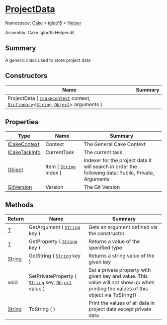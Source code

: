 # [ProjectData](./ProjectData.md)

Namespace: [Cake]() > [igloo15]() > [Helper](./README.md)

Assembly: Cake.igloo15.Helper.dll

## Summary
A generic class used to store project data

## Constructors

| Name | Summary | 
| --- | --- | 
| ProjectData ( [`ICakeContext`](./ProjectData.md) context, [`Dictionary`](https://docs.microsoft.com/en-us/dotnet/api/System.Collections.Generic.Dictionary-2)\<[`String`](https://docs.microsoft.com/en-us/dotnet/api/System.String), [`Object`](https://docs.microsoft.com/en-us/dotnet/api/System.Object)> arguments ) |  | 


## Properties

| Type | Name | Summary | 
| --- | --- | --- | 
| [ICakeContext](./ProjectData.md) | Context | The General Cake Context | 
| [ICakeTaskInfo](./ProjectData.md) | CurrentTask | The current task | 
| [Object](https://docs.microsoft.com/en-us/dotnet/api/System.Object) | Item [ [`String`](https://docs.microsoft.com/en-us/dotnet/api/System.String) index ] | Indexer for the project data it will search in order the following data: Public, Private, Arguments | 
| [GitVersion](./ProjectData.md) | Version | The Git Version | 


## Methods

| Return | Name | Summary | 
| --- | --- | --- | 
| [T](./ProjectData.md) | GetArgument ( [`String`](https://docs.microsoft.com/en-us/dotnet/api/System.String) key ) | Gets an argument defined via the constructor | 
| [T](./ProjectData.md) | GetProperty ( [`String`](https://docs.microsoft.com/en-us/dotnet/api/System.String) key ) | Returns a value of the specified type | 
| [String](https://docs.microsoft.com/en-us/dotnet/api/System.String) | GetString ( [`String`](https://docs.microsoft.com/en-us/dotnet/api/System.String) key ) | Returns a string value of the given key | 
| void | SetPrivateProperty ( [`String`](https://docs.microsoft.com/en-us/dotnet/api/System.String) key, [`Object`](https://docs.microsoft.com/en-us/dotnet/api/System.Object) value ) | Set a private property with given key and value. This value will not show up when printing the values of this object via ToString() | 
| [String](https://docs.microsoft.com/en-us/dotnet/api/System.String) | ToString (  ) | Print the values of all data in project data except private data | 


